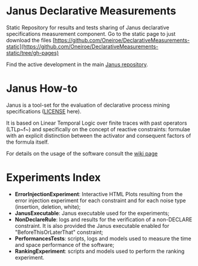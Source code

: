 # Janus Declarative Measurements
Static Repository for results and tests sharing of Janus declarative specifications measurement component.
Go to the static page to just download the files [https://github.com/Oneiroe/DeclarativeMeasurements-static](https://github.com/Oneiroe/DeclarativeMeasurements-static/tree/gh-pages)

Find the active development in the main [Janus repository](https://github.com/Oneiroe/Janus).

Janus How-to
=========================
Janus is a tool-set for the evaluation of declarative process mining specifications ([LICENSE](https://github.com/Oneiroe/MINERful/blob/master/LICENSE) here).

It is based on Linear Temporal Logic over finite traces with past operators (LTLp~f~) and specifically on the concept  of reactive constraints: formulae with an explicit distinction between the activator and consequent factors of the formula itself.

For details on the usage of the software consult the [wiki page](https://github.com/Oneiroe/Janus/wiki)

Experiments Index
=========================
* **ErrorInjectionExperiment**: Interactive HTML Plots resulting from the error injection experiment for each constraint and for each noise type (insertion, deletion, white);
* **JanusExecutable**: Janus executable used for the experiments;
* **NonDeclareRule**: logs and results for the verification of a non-DECLARE constraint. It is also provided the Janus executable enabled for "BeforeThisOrLaterThat" constraint;
* **PerformancesTests**: scripts, logs and models used to measure the time and space performance of the software;
* **RankingExperiment**: scripts and models used to perform the ranking experiment.
